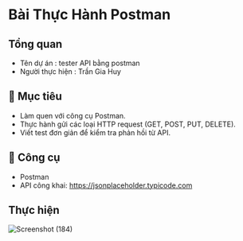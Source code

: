 # Bài Thực Hành Postman
## Tổng quan
- Tên dự án : tester API bằng postman
- Người thực hiện : Trần Gia Huy
## 🎯 Mục tiêu
- Làm quen với công cụ Postman.
- Thực hành gửi các loại HTTP request (GET, POST, PUT, DELETE).
- Viết test đơn giản để kiểm tra phản hồi từ API.
## 🔧 Công cụ
- Postman
- API công khai: https://jsonplaceholder.typicode.com
## Thực hiện 
![Screenshot (184)](https://github.com/user-attachments/assets/91147f77-3503-4cdd-bbbe-eabf0b68a4e4)




